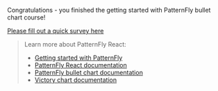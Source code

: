 Congratulations - you finished the getting started with PatternFly bullet chart course!

[Please fill out a quick survey here](https://redhatdg.co1.qualtrics.com/jfe/form/SV_bIRZRHYJyGsKBSt?Module=charts-bulletchart)

> Learn more about PatternFly React:
>- [Getting started with PatternFly](https://www.patternfly.org/v4/get-started/developers)
>- [PatternFly React documentation](https://www.patternfly.org/v4/documentation/react/components/)
>- [PatternFly bullet chart documentation](https://patternfly-react.surge.sh/patternfly-4/charts/chartbullet/)
>- [Victory chart documentation](https://formidable.com/open-source/victory/docs/victory-chart/)

